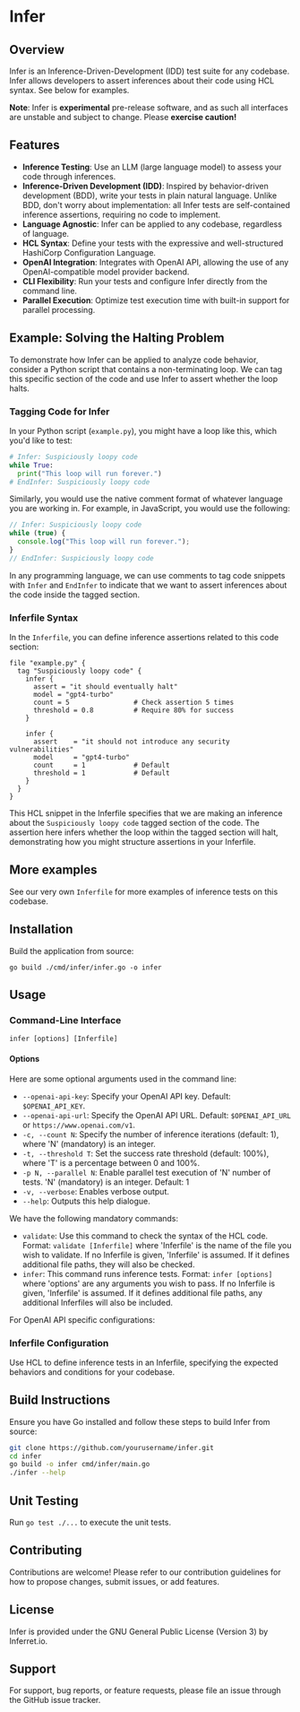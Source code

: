 # Infer

## Overview

Infer is an Inference-Driven-Development (IDD) test suite for any codebase. Infer allows developers to assert inferences about their code using HCL syntax. See below for examples.

**Note**: Infer is **experimental** pre-release software, and as such all interfaces are unstable and subject to change. Please **exercise caution!**

## Features

- **Inference Testing**: Use an LLM (large language model) to assess your code through inferences.
- **Inference-Driven Development (IDD)**: Inspired by behavior-driven development (BDD), write your tests in plain natural language. Unlike BDD, don't worry about implementation: all Infer tests are self-contained inference assertions, requiring no code to implement.
- **Language Agnostic**: Infer can be applied to any codebase, regardless of language.
- **HCL Syntax**: Define your tests with the expressive and well-structured HashiCorp Configuration Language.
- **OpenAI Integration**: Integrates with OpenAI API, allowing the use of any OpenAI-compatible model provider backend.
- **CLI Flexibility**: Run your tests and configure Infer directly from the command line.
- **Parallel Execution**: Optimize test execution time with built-in support for parallel processing.

## Example: Solving the Halting Problem

To demonstrate how Infer can be applied to analyze code behavior, consider a Python script that contains a non-terminating loop. We can tag this specific section of the code and use Infer to assert whether the loop halts.

### Tagging Code for Infer


In your Python script (`example.py`), you might have a loop like this, which you'd like to test:

```python
# Infer: Suspiciously loopy code
while True:
  print("This loop will run forever.")
# EndInfer: Suspiciously loopy code
```

Similarly, you would use the native comment format of whatever language you are working in. For example, in JavaScript, you would use the following:

```javascript
// Infer: Suspiciously loopy code
while (true) {
  console.log("This loop will run forever.");
}
// EndInfer: Suspiciously loopy code
```

In any programming language, we can use comments to tag code snippets with `Infer` and `EndInfer` to indicate that we want to assert inferences about the code inside the tagged section.

### Inferfile Syntax

In the `Inferfile`, you can define inference assertions related to this code section:

```hcl
file "example.py" {
  tag "Suspiciously loopy code" {
    infer {
      assert = "it should eventually halt"
      model = "gpt4-turbo"
      count = 5                # Check assertion 5 times
      threshold = 0.8          # Require 80% for success
    }

    infer {
      assert    = "it should not introduce any security vulnerabilities"
      model     = "gpt4-turbo"
      count     = 1            # Default
      threshold = 1            # Default
    }
  }
}
```

This HCL snippet in the Inferfile specifies that we are making an inference about the `Suspiciously loopy code` tagged section of the code. The assertion here infers whether the loop within the tagged section will halt, demonstrating how you might structure assertions in your Inferfile.

## More examples
See our very own `Inferfile` for more examples of inference tests on this codebase.

## Installation

Build the application from source:
```
go build ./cmd/infer/infer.go -o infer
```
## Usage

### Command-Line Interface

```plaintext
infer [options] [Inferfile]
```

#### Options

Here are some optional arguments used in the command line:

- `--openai-api-key`: Specify your OpenAI API key. Default: `$OPENAI_API_KEY`.
- `--openai-api-url`: Specify the OpenAI API URL. Default: `$OPENAI_API_URL` or `https://www.openai.com/v1`.
- `-c, --count N`: Specify the number of inference iterations (default: 1), where 'N' \(mandatory\) is an integer.
- `-t, --threshold T`: Set the success rate threshold (default: 100%), where 'T' is a percentage between 0 and 100%.
- `-p N, --parallel N`: Enable parallel test execution of 'N' number of tests. 'N' (mandatory) is an integer. Default: 1
- `-v, --verbose`: Enables verbose output.
- `--help`: Outputs this help dialogue.

We have the following mandatory commands:

- `validate`: Use this command to check the syntax of the HCL code.
   Format: `validate [Inferfile]` where 'Inferfile' is the name of the file you wish to validate. If no Inferfile is given, 'Inferfile' is assumed. If it defines additional file paths, they will also be checked.
- `infer`: This command runs inference tests.
   Format: `infer [options]` where 'options' are any arguments you wish to pass. If no Inferfile is given, 'Inferfile' is assumed. If it defines additional file paths, any additional Inferfiles will also be included. 

For OpenAI API specific configurations:



### Inferfile Configuration

Use HCL to define inference tests in an Inferfile, specifying the expected behaviors and conditions for your codebase.

## Build Instructions

Ensure you have Go installed and follow these steps to build Infer from source:

```sh
git clone https://github.com/yourusername/infer.git
cd infer
go build -o infer cmd/infer/main.go
./infer --help
```

## Unit Testing

Run `go test ./...` to execute the unit tests.

## Contributing

Contributions are welcome! Please refer to our contribution guidelines for how to propose changes, submit issues, or add features.

## License

Infer is provided under the GNU General Public License (Version 3) by Inferret.io.

## Support

For support, bug reports, or feature requests, please file an issue through the GitHub issue tracker.
